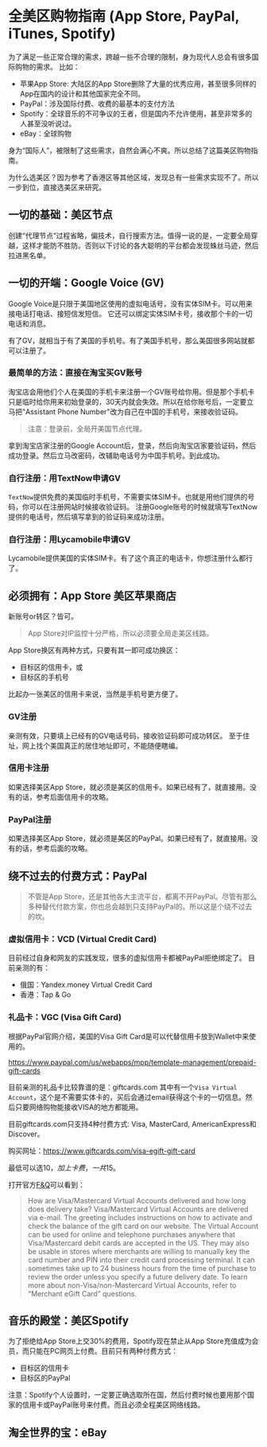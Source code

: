 # 全美区购物指南 (App Store, PayPal, iTunes, Spotify)

为了满足一些正常合理的需求，跨越一些不合理的限制，身为现代人总会有很多国际购物的需求。
比如：
- 苹果App Store: 大陆区的App Store删除了大量的优秀应用，甚至很多同样的App在国内的设计和其他国家完全不同。
- PayPal：涉及国际付费、收费的最基本的支付方法
- Spotify：全球音乐的不可争议的王者，但是国内不允许使用，甚至非常多的人甚至没听说过。
- eBay：全球购物

身为“国际人”，被限制了这些需求，自然会满心不爽。所以总结了这篇美区购物指南。

为什么选美区？因为参考了香港区等其他区域，发现总有一些需求实现不了。所以一步到位，直接选美区来研究。


## 一切的基础：美区节点

创建“代理节点“过程省略，偏技术，自行搜索方法。值得一说的是，一定要全局穿越，这样才能防不胜防。否则以下讨论的各大聪明的平台都会发现蛛丝马迹，然后拉进黑名单。


## 一切的开端：Google Voice (GV)

Google Voice是只限于美国地区使用的虚拟电话号，没有实体SIM卡。可以用来接电话打电话、接短信发短信。
它还可以绑定实体SIM卡号，接收那个卡的一切电话和消息。

有了GV，就相当于有了美国的手机号。有了美国手机号，那么美国很多网站就都可以注册了。


### 最简单的方法：直接在淘宝买GV账号

淘宝店会用他们个人在美国的手机卡来注册一个GV账号给你用。但是那个手机卡只是临时给你用来初始登录的，30天内就会失效。所以在给你账号后，一定要立马把"Assistant Phone Number"改为自己在中国的手机号，来接收验证码。

> 注意：登录前，全局开美国节点代理。

拿到淘宝店家注册的Google Account后，登录，然后向淘宝店家要验证码，然后成功登录。然后立马改密码，改辅助电话号为中国手机号。到此成功。

### 自行注册：用TextNow申请GV

`TextNow`提供免费的美国临时手机号，不需要实体SIM卡。也就是用他们提供的号码，你可以在注册网站时候接收验证码。
注册Google账号的时候就填写TextNow提供的电话号，然后填写拿到的验证码来成功注册。


### 自行注册：用Lycamobile申请GV

Lycamobile提供美国的实体SIM卡。有了这个真正的电话卡，你想注册什么都行了。


## 必须拥有：App Store 美区苹果商店

新账号or转区？皆可。

> App Store对IP监控十分严格，所以必须要全局走美区线路。

App Store换区有两种方式，只要有其一即可成功换区：
- 目标区的信用卡，或
- 目标区的手机号

比起办一张美区的信用卡来说，当然是手机号更方便了。

### GV注册

亲测有效，只要填上已经有的GV电话号码，接收验证码即可成功转区。
至于住址，网上找个美国真正的居住地址即可，不能随便瞎编。

### 信用卡注册
如果选择美区App Store，就必须是美区的信用卡。如果已经有了，就直接用。没有的话，参考后面信用卡的攻略。

### PayPal注册
如果选择美区App Store，就必须是美区的PayPal。如果已经有了，就直接用。没有的话，参考后面的攻略。



## 绕不过去的付费方式：PayPal

> 不管是App Store，还是其他各大主流平台，都离不开PayPal。尽管有那么多种替代付款方案，你也总会越到只支持PayPal的。所以这是个绕不过去的坎。


### 虚拟信用卡：VCD (Virtual Credit Card)

目前经过自身和网友的实践发现，很多的虚拟信用卡都被PayPal拒绝绑定了。
目前亲测的有：
- 俄国：Yandex.money Virtual Credit Card
- 香港：Tap & Go


### 礼品卡：VGC (Visa Gift Card)

根据PayPal官网介绍，美国的Visa Gift Card是可以代替信用卡放到Wallet中来使用的。

https://www.paypal.com/us/webapps/mpp/template-management/prepaid-gift-cards

目前亲测的礼品卡比较靠谱的是：giftcards.com
其中有一个`Visa Virtual Account`，这个是不需要实体卡的，买后会通过email获得这个卡的一切信息。然后只要网络购物能接收VISA的地方都能用。

目前giftcards.com只支持4种付费方式: Visa, MasterCard, AmericanExpress和Discover。

购买网址：https://www.giftcards.com/visa-egift-gift-card

最低可以选$10，加上卡费，一共$15。

打开官方[F&Q](https://www.giftcards.com/faq)可以看到：
> How are Visa/Mastercard Virtual Accounts delivered and how long does delivery take?
Visa/Mastercard Virtual Accounts are delivered via e-mail. The greeting includes instructions on how to activate and check the balance of the gift card on our website. The Virtual Account can be used for online and telephone purchases anywhere that Visa/Mastercard debit cards are accepted in the US. They may also be usable in stores where merchants are willing to manually key the card number and PIN into their credit card processing terminal.
It can sometimes take up to 24 business hours from the time of purchase to review the order unless you specify a future delivery date.
To learn more about non-Visa/non-Mastercard Virtual Accounts, refer to “Merchant eGift Card” questions.






## 音乐的殿堂：美区Spotify

为了拒绝给App Store上交30%的费用，Spotify现在禁止从App Store充值成为会员，而只能在PC网页上付费。目前只有两种付费方式：
- 目标区的信用卡
- 目标区的PayPal

注意：Spotify个人设置时，一定要正确选取所在国，然后付费时候也要用那个国家的信用卡或PayPal账号来付费。而且必须全程美区网络线路。


## 淘全世界的宝：eBay
